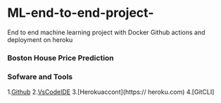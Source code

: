 # ML-end-to-end-project-
End to end machine learning project with Docker Github actions and deployment on heroku 

### Boston House Price Prediction

### Sofware and Tools
1.[Github](https://github.com/)
2.[VsCodeIDE]()
3.[Herokuaccont](https:// heroku.com)
4.[GitCLI]
